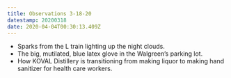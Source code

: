 ```yaml
---
title: Observations 3-18-20
datestamp: 20200318
date: 2020-04-04T00:30:13.409Z
---
```

- Sparks from the L train lighting up the night clouds.
- The big, mutilated, blue latex glove in the Walgreen’s parking lot.
- How KOVAL Distillery is transitioning from making liquor to making hand sanitizer for health care workers.
